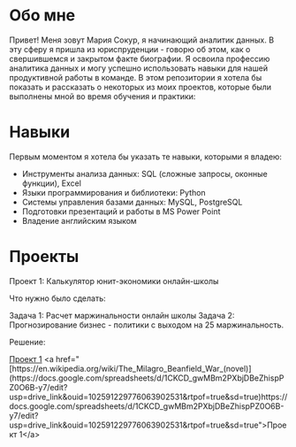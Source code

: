 <h1>Обо мне</h1>
Привет! Меня зовут Мария Сокур, я начинающий аналитик данных. В эту сферу я пришла из юриспруденции - говорю об этом, как о свершившемся и закрытом факте биографии. Я освоила профессию аналитика данных и могу успешно использовать навыки для нашей продуктивной работы в команде. В этом репозитории я хотела бы показать и рассказать о некоторых из моих проектов, которые были выполнены мной во время обучения и практики:

<h1>Навыки</h1>
<p>Первым моментом я хотела бы указать те навыки, которыми я владею:</p>

<ul>
  <li>Инструменты анализа данных: SQL (сложные запросы, оконные функции), Excel</li>
<li>Языки программирования и библиотеки: Python</li>
<li>Системы управления базами данных: MySQL, PostgreSQL</li>
<li>Подготовки презентаций и работы в MS Power Point</li>
<li>Владение английским языком</li>
</ul>
<h1>Проекты</h1>

Проект 1: Калькулятор юнит-экономики онлайн-школы

<p>Что нужно было сделать:</p>
Задача 1:
Расчет маржинальности онлайн школы
Задача 2:
Прогнозирование бизнес - политики с выходом на 25 маржинальность.

Решение:


[Проект 1]([https://en.wikipedia.org/wiki/The_Milagro_Beanfield_War_(novel)](https://docs.google.com/spreadsheets/d/1CKCD_gwMBm2PXbjDBeZhispPZ0O6B-y7/edit?usp=drive_link&ouid=102591229776063902531&rtpof=true&sd=true)https://docs.google.com/spreadsheets/d/1CKCD_gwMBm2PXbjDBeZhispPZ0O6B-y7/edit?usp=drive_link&ouid=102591229776063902531&rtpof=true&sd=true)
<a href="[https://en.wikipedia.org/wiki/The_Milagro_Beanfield_War_(novel)](https://docs.google.com/spreadsheets/d/1CKCD_gwMBm2PXbjDBeZhispPZ0O6B-y7/edit?usp=drive_link&ouid=102591229776063902531&rtpof=true&sd=true)https://docs.google.com/spreadsheets/d/1CKCD_gwMBm2PXbjDBeZhispPZ0O6B-y7/edit?usp=drive_link&ouid=102591229776063902531&rtpof=true&sd=true">Проект 1</a>

